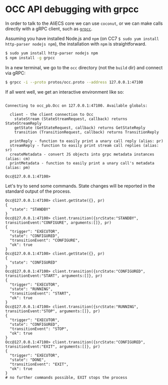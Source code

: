 # OCC API debugging with grpcc

In order to talk to the AliECS core we can use `coconut`, or we can make calls directly with a gRPC client,
such as [`grpcc`](https://github.com/njpatel/grpcc).

Assuming you have installed Node.js and `npm` (on CC7 `$ sudo yum install http-parser nodejs npm`), the
installation with `npm` is straightforward.

```bash
$ sudo yum install http-parser nodejs npm
$ npm install -g grpcc
```

In a new terminal, we go to the `occ` directory (not the `build` dir) and connect via gRPC:
```bash
$ grpcc -i --proto protos/occ.proto --address 127.0.0.1:47100
```

If all went well, we get an interactive environment like so:
```

Connecting to occ_pb.Occ on 127.0.0.1:47100. Available globals:

  client - the client connection to Occ
    stateStream (StateStreamRequest, callback) returns StateStreamReply
    getState (GetStateRequest, callback) returns GetStateReply
    transition (TransitionRequest, callback) returns TransitionReply

  printReply - function to easily print a unary call reply (alias: pr)
  streamReply - function to easily print stream call replies (alias: sr)
  createMetadata - convert JS objects into grpc metadata instances (alias: cm)
  printMetadata - function to easily print a unary call's metadata (alias: pm)

Occ@127.0.0.1:47100>
```

Let's try to send some commands. State changes will be reported in the standard output of the process.
```
Occ@127.0.0.1:47100> client.getState({}, pr)
{
  "state": "STANDBY"
}
Occ@127.0.0.1:47100> client.transition({srcState:"STANDBY", transitionEvent:"CONFIGURE", arguments:[]}, pr)
{
  "trigger": "EXECUTOR",
  "state": "CONFIGURED",
  "transitionEvent": "CONFIGURE",
  "ok": true
}
Occ@127.0.0.1:47100> client.getState({}, pr)
{
  "state": "CONFIGURED"
}
Occ@127.0.0.1:47100> client.transition({srcState:"CONFIGURED", transitionEvent:"START", arguments:[]}, pr)
{
  "trigger": "EXECUTOR",
  "state": "RUNNING",
  "transitionEvent": "START",
  "ok": true
}
Occ@127.0.0.1:47100> client.transition({srcState:"RUNNING", transitionEvent:"STOP", arguments:[]}, pr)
{
  "trigger": "EXECUTOR",
  "state": "CONFIGURED",
  "transitionEvent": "STOP",
  "ok": true
}
Occ@127.0.0.1:47100> client.transition({srcState:"CONFIGURED", transitionEvent:"EXIT", arguments:[]}, pr)
{
  "trigger": "EXECUTOR",
  "state": "DONE",
  "transitionEvent": "EXIT",
  "ok": true
}
# no further commands possible, EXIT stops the process
```
